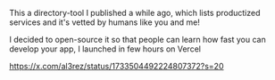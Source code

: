This a directory-tool I published a while ago, which lists productized services and it's vetted by humans like you and me! 

I decided to open-source it so that people can learn how fast you can develop your app,
I launched in few hours on Vercel


https://x.com/al3rez/status/1733504492224807372?s=20

